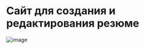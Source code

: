 # Сайт для создания и редактирования резюме
![image](https://github.com/FluffyCuteOwO/ks54-resume-frontend/assets/17436886/2c73a2b7-50d7-4db4-b179-af48c974cce8)
